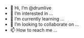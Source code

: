 - 👋 Hi, I’m @drumlive
- 👀 I’m interested in ...
- 🌱 I’m currently learning ...
- 💞️ I’m looking to collaborate on ...
- 📫 How to reach me ...

<!---
drumlive/drumlive is a ✨ special ✨ repository because its `README.md` (this file) appears on your GitHub profile.
You can click the Preview link to take a look at your changes.
--->
